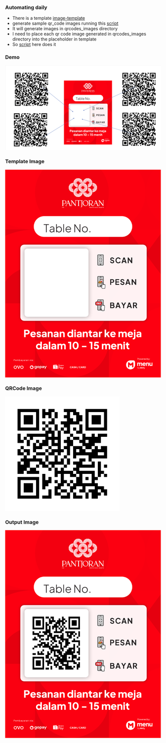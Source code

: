 ### Automating daily

- There is a template [image-template](image-template.png)
- generate sample qr_code images running this [script](generate_qr_code.py)
- It will generate images in qrcodes_images directory
- I need to place each qr code image generated in qrcodes_images directory into the placeholder in template
- So [script](main.py) here does it


### Demo
![Working demo](demo.png)

### Template Image
![Template image](image-template.png)

### QRCode Image
![QRCode image](input.png)

### Output Image
![output image](output.png)

